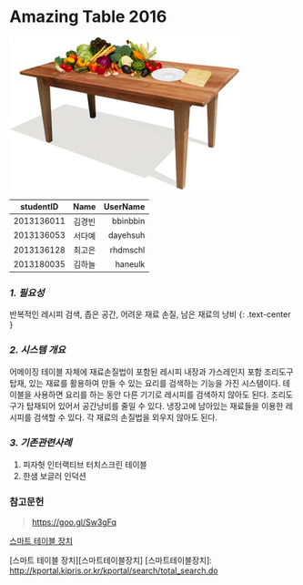 **Amazing Table 2016**
==================

![amztable](https://raw.githubusercontent.com/haneulk/amz/master/amztable.png)



| studentID        | Name           | UserName  |
| ---------------- |:--------------:| ---------:|
| 2013136011       | 김경빈         | bbinbbin  |
| 2013136053       | 서다예         | dayehsuh  |
| 2013136128       | 최고은         | rhdmschl  |
| 2013180035       | 김하늘         | haneulk   |



### *1. 필요성*
반복적인 레시피 검색, 좁은 공간, 어려운 재료 손질, 남은 재료의 낭비
{: .text-center }


### *2. 시스템 개요*
어메이징 테이블 자체에 재료손질법이 포함된 레시피 내장과 가스레인지 포함 조리도구 탑재, 있는 재료를 활용하여 만들 수 있는 요리를 검색하는 기능을 가진 시스템이다.
테이블을 사용하면 요리를 하는 동안 다른 기기로 레시피를 검색하지 않아도 된다.
조리도구가 탑재되어 있어서 공간낭비를 줄일 수 있다.
냉장고에 남아있는 재료들을 이용한 레시피를 검색할 수 있다.
각 재료의 손질법을 외우지 않아도 된다.


### *3. 기존관련사례*
1. 피자헛 인터랙티브 터치스크린 테이블
2. 한샘 보글러 인덕션



### 참고문헌
> https://goo.gl/Sw3gFq

[스마트 테이블 장치](http://kportal.kipris.or.kr/kportal/search/total_search.do)

[스마트 테이블 장치][스마트테이블장치]
[스마트테이블장치]: http://kportal.kipris.or.kr/kportal/search/total_search.do

